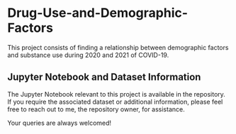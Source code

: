 # Drug-Use-and-Demographic-Factors
This project consists of finding a relationship between demographic factors and substance use during 2020 and 2021 of COVID-19. 

## Jupyter Notebook and Dataset Information
The Jupyter Notebook relevant to this project is available in the repository. If you require the associated dataset or additional information, please feel free to reach out to me, the repository owner, for assistance.

Your queries are always welcomed!

